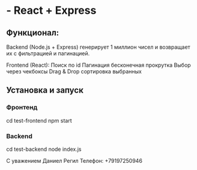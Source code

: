 
# - React + Express

## Функционал:
Backend (Node.js + Express) генерирует 1 миллион чисел и возвращает их с  фильтрацией и пагинацией.

Frontend (React):
  Поиск по id
  Пагинация бесконечная прокрутка
  Выбор через чекбоксы
  Drag & Drop сортировка выбранных

## Установка и запуск

### Фронтенд
сd test-frontend
npm start

### Backend
cd test-backend
node index.js

С уважением 
Даниел Регил
Телефон: +79197250946 



